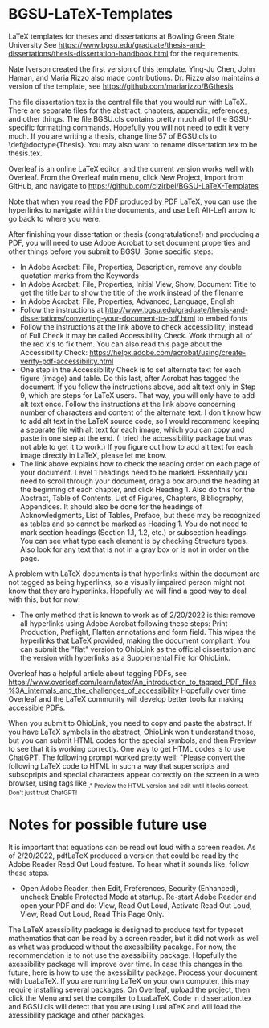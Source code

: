 # BGSU-LaTeX-Templates
LaTeX templates for theses and dissertations at Bowling Green State University
See https://www.bgsu.edu/graduate/thesis-and-dissertations/thesis-dissertation-handbook.html for the requirements.

Nate Iverson created the first version of this template.  Ying-Ju Chen, John Haman, and Maria Rizzo also made contributions.  Dr. Rizzo also maintains a version of the template, see https://github.com/mariarizzo/BGthesis

The file dissertation.tex is the central file that you would run with LaTeX.
There are separate files for the abstract, chapters, appendix, references, and other things.
The file BGSU.cls contains pretty much all of the BGSU-specific formatting commands.
Hopefully you will not need to edit it very much.
If you are writing a thesis, change line 57 of BGSU.cls to \def\@doctype{Thesis}.
You may also want to rename dissertation.tex to be thesis.tex.

Overleaf is an online LaTeX editor, and the current version works well with Overleaf.
From the Overleaf main menu, click New Project, Import from GitHub, and navigate to https://github.com/clzirbel/BGSU-LaTeX-Templates

Note that when you read the PDF produced by PDF LaTeX, you can use the hyperlinks to navigate within the documents, and use Left Alt-Left arrow to go back to where you were.

After finishing your dissertation or thesis (congratulations!) and producing a PDF, you will need to use Adobe Acrobat to set document properties and other things before you submit to BGSU.
Some specific steps:

* In Adobe Acrobat: File, Properties, Description, remove any double quotation marks from the Keywords
* In Adobe Acrobat: File, Properties, Initial View, Show, Document Title to get the title bar to show the title of the work instead of the filename
* In Adobe Acrobat: File, Properties, Advanced, Language, English
* Follow the instructions at http://www.bgsu.edu/graduate/thesis-and-dissertations/converting-your-document-to-pdf.html to embed fonts
* Follow the instructions at the link above to check accessibility; instead of Full Check it may be called Accessibility Check.  Work through all of the red x's to fix them.
You can also read this page about the Accessibility Check: https://helpx.adobe.com/acrobat/using/create-verify-pdf-accessibility.html
* One step in the Accessibility Check is to set alternate text for each figure (image) and table.
Do this last, after Acrobat has tagged the document.
If you follow the instructions above, add alt text only in Step 9, which are steps for LaTeX users.
That way, you will only have to add alt text once.
Follow the instructions at the link above concerning number of characters and content of the alternate text.
I don't know how to add alt text in the LaTeX source code, so I would recommend keeping a separate file with alt text for each image, which you can copy and paste in one step at the end.
(I tried the accessibility package but was not able to get it to work.)
If you figure out how to add alt text for each image directly in LaTeX, please let me know.
* The link above explains how to check the reading order on each page of your document.
Level 1 headings need to be marked.
Essentially you need to scroll through your document, drag a box around the heading at the beginning of each chapter, and click Heading 1.
Also do this for the Abstract, Table of Contents, List of Figures, Chapters, Bibliography, Appendices.
It should also be done for the headings of Acknowledgments, List of Tables, Preface, but these may be recognized as tables and so cannot be marked as Heading 1.
You do not need to mark section headings (Section 1.1, 1.2, etc.) or subsection headings.
You can see what type each element is by checking Structure types.
Also look for any text that is not in a gray box or is not in order on the page.

A problem with LaTeX documents is that hyperlinks within the document are not tagged as being hyperlinks, so a visually impaired person might not know that they are hyperlinks.
Hopefully we will find a good way to deal with this, but for now:

* The only method that is known to work as of 2/20/2022 is this:  remove all hyperlinks using Adobe Acrobat following these steps: Print Production, Preflight, Flatten annotations and form field.
This wipes the hyperlinks that LaTeX provided, making the document compliant.
You can submit the "flat" version to OhioLink as the official dissertation and the version with hyperlinks as a Supplemental File for OhioLink.

Overleaf has a helpful article about tagging PDFs, see https://www.overleaf.com/learn/latex/An_introduction_to_tagged_PDF_files%3A_internals_and_the_challenges_of_accessibility
Hopefully over time Overleaf and the LaTeX community will develop better tools for making accessible PDFs.

When you submit to OhioLink, you need to copy and paste the abstract.  If you have LaTeX symbols in the abstract, OhioLink won't understand those, but you can submit HTML codes for the special symbols, and then Preview to see that it is working correctly.  One way to get HTML codes is to use ChatGPT.  The following prompt worked pretty well:  "Please convert the following LaTeX code to HTML in such a way that superscripts and subscpripts and special characters appear correctly on the screen in a web browser, using tags like <sub>."  Preview the HTML version and edit until it looks correct.  Don't just trust ChatGPT!

# Notes for possible future use

It is important that equations can be read out loud with a screen reader.
As of 2/20/2022, pdfLaTeX produced a version that could be read by the Adobe Reader Read Out Loud feature.
To hear what it sounds like, follow these steps.

* Open Adobe Reader, then Edit, Preferences, Security (Enhanced), uncheck Enable Protected Mode at startup.
Re-start Adobe Reader and open your PDF and do:  View, Read Out Loud, Activate Read Out Loud, View, Read Out Loud, Read This Page Only.

The LaTeX axessibility package is designed to produce text for typeset mathematics that can be read by a screen reader, but it did not work as well as what was produced without the axessibility pacakge.
For now, the recommendation is to not use the axessibility package.
Hopefully the axessibility package will improve over time.
In case this changes in the future, here is how to use the axessibility package.
Process your document with LuaLaTeX.
If you are running LaTeX on your own computer, this may require installing several packages.
On Overleaf, upload the project, then click the Menu and set the compiler to LuaLaTeX.
Code in dissertation.tex and BGSU.cls will detect that you are using LuaLaTeX and will load the axessibility package and other packages.
